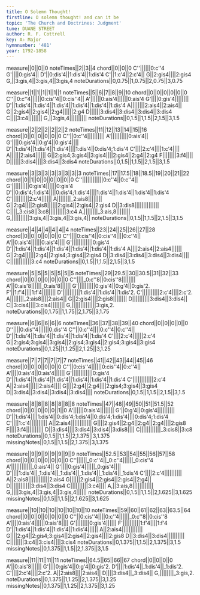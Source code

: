 ```yaml
---
title: O Solemn Thought!
firstline: O solemn thought! and can it be
topic: 'The Church and Doctrines: Judgment'
tune: DUANE STREET
author: R. F. Cottrell
key: A♭ Major
hymnnumber: '481'
year: 1792-1858
---
```

measure||0||0||0
noteTimes||2||3||4
chord||0||0||0
C''||||||0:c''4
G'||||0:gis'4||
D'||0:dis'4||1:dis'4||1:dis'4
C'||1:c'4||2:c'4||
G||2:gis4||||2:gis4
G,||3:gis,4||3:gis,4||3:gis,4
noteDurations||0,0.75||1,0.75||2,0.75||3,0.75

measure||1||1||1||1||1||1
noteTimes||5||6||7||8||9||10
chord||0||0||0||0||0||0
C''||0:c''4||||||0:cis''4||0:cis''4||
A'||||||0:ais'4||||||0:ais'4
G'||||0:gis'4||||||||
D'||1:dis'4||1:dis'4||1:dis'4||1:dis'4||1:dis'4||1:dis'4
A||||||||2:ais4||2:ais4||
G||2:gis4||2:gis4||2:g4||||||2:g4
D||||||3:dis4||3:dis4||3:dis4||3:dis4
C||||3:c4||||||||
G,||3:gis,4||||||||||
noteDurations||0,1.5||1,1.5||2,1.5||3,1.5

measure||2||2||2||2||2||2
noteTimes||11||12||13||14||15||16
chord||0||0||0||0||0||0
C''||0:c''4||||||||||
A'||||||||||0:ais'4||
G'||||0:gis'4||0:g'4||0:gis'4||||
D'||1:dis'4||1:dis'4||1:dis'4||||1:dis'4||0:dis'4;1:dis'4
C'||||2:c'4||||1:c'4||||
A||||||2:ais4||||||
G||2:gis4;3:gis4||3:gis4||||2:gis4||2:g4||2:g4
F||||||||3:f4||||
D||||||3:dis4||||3:dis4||3:dis4
noteDurations||0,1.5||1,1.5||2,1.5||3,1.5

measure||3||3||3||3||3||3||3||3
noteTimes||17||17.5||18||18.5||19||20||21||22
chord||0||1||0||0||0||0||0||0
C''||||||||||||0:c''4||0:c''4||
G'||||||||||0:gis'4||||||0:gis'4
D'||0:dis'4;1:dis'4||||0:dis'4;1:dis'4||||1:dis'4||1:dis'4||1:dis'4||1:dis'4
C'||||||||||2:c'4||||||
A||||||||_2:ais8||||||||
G||2:g4||||2:gis8||||||2:gis4||2:gis4||2:gis4
D||3:dis8||||||||||||||
C||||_3:cis8||3:c8||||||||||3:c4
A,||||||||_3:ais,8||||||||
G,||||||||||3:gis,4||3:gis,4||3:gis,4||
noteDurations||0,1.5||1,1.5||2,1.5||3,1.5

measure||4||4||4||4||4||4
noteTimes||23||24||25||26||27||28
chord||0||0||0||0||0||0
C''||||0:cis''4||0:cis''4||||0:c''4||
A'||0:ais'4||||||0:ais'4||||
G'||||||||||||0:gis'4
D'||1:dis'4||1:dis'4||1:dis'4||1:dis'4||1:dis'4||1:dis'4
A||||2:ais4||2:ais4||||||
G||2:g4||||||2:g4||2:gis4;3:gis4||2:gis4
D||3:dis4||3:dis4||3:dis4||3:dis4||||
C||||||||||||3:c4
noteDurations||0,1.5||1,1.5||2,1.5||3,1.5

measure||5||5||5||5||5||5||5
noteTimes||29||29.5||30||30.5||31||32||33
chord||0||0||0||0||0||0||0
C''||||_0:c''8||0:cis''8||||||||
A'||0:ais'8||||||_0:ais'8||||||
G'||||||||||0:gis'4||0:g'4||0:gis'2.
F'||1:f'4||||1:f'4||||||||
D'||||||||||1:dis'4||1:dis'4||1:dis'2.
C'||||||||||2:c'4||||2:c'2.
A||||||||_2:ais8||||2:ais4||
G||2:gis4||||2:gis8||||||||
D||||||||||3:dis4||3:dis4||
C||3:cis4||||3:cis4||||||||
G,||||||||||||||3:gis,2.
noteDurations||0,1.75||1,1.75||2,1.75||3,1.75

measure||6||6||6||6||6
noteTimes||36||37||38||39||40
chord||0||0||0||0||0
D''||||0:dis''4||||||0:dis''4
C''||0:c''4||||0:c''4||0:c''4||
D'||1:dis'4||1:dis'4||1:dis'4||1:dis'4||1:dis'4
C'||||2:c'4||||||2:c'4
G||2:gis4;3:gis4||3:gis4||2:gis4;3:gis4||2:gis4;3:gis4||3:gis4
noteDurations||0,1.25||1,1.25||2,1.25||3,1.25

measure||7||7||7||7||7||7
noteTimes||41||42||43||44||45||46
chord||0||0||0||0||0||0
C''||0:cis''4||||||0:cis''4||0:c''4||
A'||||0:ais'4||0:ais'4||||||
G'||||||||||||0:gis'4
D'||1:dis'4||1:dis'4||1:dis'4||1:dis'4||1:dis'4||1:dis'4
C'||||||||||||2:c'4
A||2:ais4||||||2:ais4||||
G||||2:g4||2:g4||||2:gis4;3:gis4||3:gis4
D||3:dis4||3:dis4||3:dis4||3:dis4||||
noteDurations||0,1.5||1,1.5||2,1.5||3,1.5

measure||8||8||8||8||8||8||8
noteTimes||47||48||49||50||51||51.5||52
chord||0||0||0||0||0||1||0
A'||||||0:ais'4||||||||
G'||0:g'4||0:gis'4||||||||||
D'||1:dis'4||||1:dis'4||0:dis'4;1:dis'4||0:dis'4;1:dis'4||||0:dis'4;1:dis'4
C'||||1:c'4||||||||||
A||2:ais4||||||||||||
G||||2:gis4||2:g4||2:g4||2:g4||||2:gis8
F||||3:f4||||||||||
D||3:dis4||||3:dis4||3:dis4||3:dis8||||
C||||||||||||_3:cis8||3:c8
noteDurations||0,1.5||1,1.5||2,1.375||3,1.375
missingNotes||0,1.5||1,1.5||2,1.375||3,1.375

measure||9||9||9||9||9||9||9
noteTimes||52.5||53||54||55||56||57||58
chord||0||0||0||0||0||0||0
C''||||||_0:c''4||_0:c''4||||||_0:cis''4
A'||||||||||||_0:ais'4||
G'||||0:gis'4||||||_0:gis'4||||
D'||||1:dis'4||_1:dis'4||_1:dis'4||_1:dis'4||_1:dis'4||_1:dis'4
C'||||2:c'4||||||||||
A||2:ais8||||||||||||2:ais4
G||||||2:gis4||2:gis4||2:gis4||2:g4||
D||||||||||||3:dis4||3:dis4
C||||||||||3:c4||||
A,||3:ais,8||||||||||||
G,||||3:gis,4||3:gis,4||3:gis,4||||||
noteDurations||0,1.5||1,1.5||2,1.625||3,1.625
missingNotes||0,1.5||1,1.5||2,1.625||3,1.625

measure||10||10||10||10||10||10||10
noteTimes||59||60||61||62||63||63.5||64
chord||0||0||0||0||0||0||0
C''||0:cis''4||||0:c''4||||||_0:c''8||0:cis''8
A'||||0:ais'4||||||0:ais'8||||
G'||||||||0:gis'4||||||
F'||||||||||1:f'4||||1:f'4
D'||1:dis'4||1:dis'4||1:dis'4||1:dis'4||||||
A||2:ais4||||||||||||
G||||2:g4||2:gis4;3:gis4||2:gis4||2:gis4||||2:gis8
D||3:dis4||3:dis4||||||||||
C||||||||3:c4||3:cis4||||3:cis4
noteDurations||0,1.375||1,1.5||2,1.375||3,1.5
missingNotes||0,1.375||1,1.5||2,1.375||3,1.5

measure||11||11||11||11
noteTimes||64.5||65||66||67
chord||0||0||0||0
A'||0:ais'8||||||
G'||||0:gis'4||0:g'4||0:gis'2.
D'||||1:dis'4||_1:dis'4||_1:dis'2.
C'||||2:c'4||||2:c'2.
A||2:ais8||||2:ais4||
D||||3:dis4||_3:dis4||
G,||||||||_3:gis,2.
noteDurations||0,1.375||1,1.25||2,1.375||3,1.25
missingNotes||0,1.375||1,1.25||2,1.375||3,1.25

